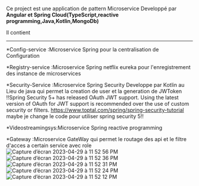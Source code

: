 Ce project est une application de pattern Microservice Developpé par **Angular et Spring Cloud(TypeScript,reactive programming,Java,Kotlin,MongoDb)**

Il contient 
****
*Config-service :Microservice Spring pour la centralisation de Configuration

*Registry-service :Microservice Spring netflix eureka pour l'enregistrement des instance de microservices

*Security-Service :Microservice Spring Security Developpe par Kotlin au Lieu de java qui permet la creation de user et la generation de JWToken
!!Spring Security 5+ has released OAuth JWT support. Using the latest version of OAuth for JWT support is recommended over the use of custom security or filters. https://www.toptal.com/spring/spring-security-tutorial  maybe je change le code pour utiliser spring security 5!!

*Videostreamingsys:Microservice Spring reactive programming

*Gateway :Microservice GateWay qui permet le routage des api et le filtre d'acces a certain service avec role
![Capture d’écran 2023-04-29 à 11 52 56 PM](https://user-images.githubusercontent.com/3720770/235327509-a8f07a16-e261-4945-83b5-013ea1d82085.png)
![Capture d’écran 2023-04-29 à 11 52 36 PM](https://user-images.githubusercontent.com/3720770/235327513-2b9cdfd8-81d2-439c-878b-17dbdf55a68d.png)
![Capture d’écran 2023-04-29 à 11 52 31 PM](https://user-images.githubusercontent.com/3720770/235327516-3ae020e1-b996-432b-8917-361c44fa7728.png)
![Capture d’écran 2023-04-29 à 11 52 24 PM](https://user-images.githubusercontent.com/3720770/235327519-6a66eccd-e8b8-4d22-9d72-db971007c01b.png)
![Capture d’écran 2023-04-29 à 11 52 12 PM](https://user-images.githubusercontent.com/3720770/235327523-d74b6b4c-764f-4fdc-b0a1-dffbd181474b.png)
